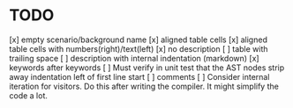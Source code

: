 # TODO

[x] empty scenario/background name
[x] aligned table cells
[x] aligned table cells with numbers(right)/text(left)
[x] no description
[ ] table with trailing space
[ ] description with internal indentation (markdown)
[x] keywords after keywords
[ ] Must verify in unit test that the AST nodes strip away indentation left of first line start
[ ] comments
[ ] Consider internal iteration for visitors. Do this after writing the compiler. It might simplify the code a lot.
